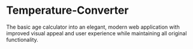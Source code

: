# Temperature-Converter
The basic age calculator into an elegant, modern web application with improved visual appeal and user experience while maintaining all original functionality.
